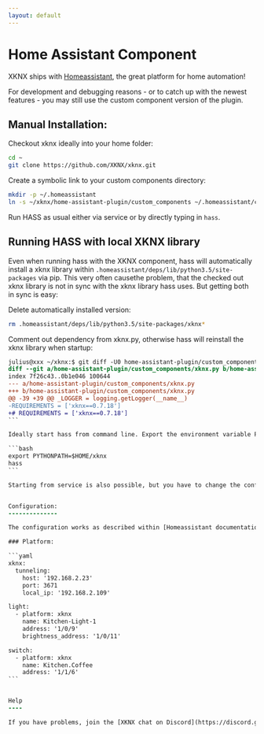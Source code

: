 ```yaml
---
layout: default
---
```



Home Assistant Component
========================

XKNX ships with [Homeassistant](https://home-assistant.io/components/#search/knx), the great platform for home automation!

For development and debugging reasons - or to catch up with the newest features - you may still use the custom component version of the plugin.


Manual Installation:
--------------------

Checkout xknx ideally into your home folder:

```bash
cd ~
git clone https://github.com/XKNX/xknx.git
```

Create a symbolic link to your custom components directory:

```bash
mkdir -p ~/.homeassistant
ln -s ~/xknx/home-assistant-plugin/custom_components ~/.homeassistant/custom_components
```

Run HASS as usual either via service or by directly typing in `hass`.

Running HASS with local XKNX library
------------------------------------

Even when running hass with the XKNX component, hass will automatically install a xknx library within `.homeassistant/deps/lib/python3.5/site-packages` via pip. This very often causethe problem, that the checked out xknx library is not in sync with the xknx library hass uses. But getting both in sync is easy:

Delete automatically installed version:

```bash
rm .homeassistant/deps/lib/python3.5/site-packages/xknx*
```

Comment out dependency from xknx.py, otherwise hass will reinstall the xknx library when startup:

````diff
julius@xxx ~/xknx:$ git diff -U0 home-assistant-plugin/custom_components/xknx.py 
diff --git a/home-assistant-plugin/custom_components/xknx.py b/home-assistant-plugin/custom_components/xknx.py
index 7f26c43..0b1e046 100644
--- a/home-assistant-plugin/custom_components/xknx.py
+++ b/home-assistant-plugin/custom_components/xknx.py
@@ -39 +39 @@ _LOGGER = logging.getLogger(__name__)
-REQUIREMENTS = ['xknx==0.7.18']
+# REQUIREMENTS = ['xknx==0.7.18']
```

Ideally start hass from command line. Export the environment variable PYTHONPATH to your local xknx checkout:

```bash
export PYTHONPATH=$HOME/xknx
hass
```

Starting from service is also possible, but you have to change the configuration to make sure PYTHONPATH [is set correctly](https://stackoverflow.com/questions/45374910/how-to-pass-environment-variables-to-a-service-started-by-systemd).


Configuration:
--------------

The configuration works as described within [Homeassistant documentation](https://home-assistant.io/components/#search/knx) with the difference that the component is called `xknx` instead of `knx`.

### Platform:

```yaml 
xknx:
  tunneling:
    host: '192.168.2.23'
    port: 3671
    local_ip: '192.168.2.109'

light:
  - platform: xknx
    name: Kitchen-Light-1
    address: '1/0/9'
    brightness_address: '1/0/11'

switch:
  - platform: xknx
    name: Kitchen.Coffee
    address: '1/1/6'
```


Help
----

If you have problems, join the [XKNX chat on Discord](https://discord.gg/5XARFNT). We are happy to help :-)


